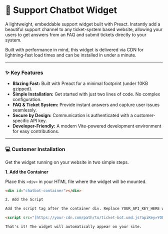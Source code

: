 # 🚀 Support Chatbot Widget

A lightweight, embeddable support widget built with Preact. Instantly add a beautiful support channel to any ticket-system based website, allowing your users to get answers from an FAQ and submit tickets directly to your system.

Built with performance in mind, this widget is delivered via CDN for lightning-fast load times and can be installed in under a minute.

---

### ✨ Key Features

- **Blazing Fast:** Built with Preact for a minimal footprint (under 10KB gzipped).
- **Simple Installation:** Get started with just two lines of code. No complex configuration.
- **FAQ & Ticket System:** Provide instant answers and capture user issues seamlessly.
- **Secure by Design:** Communication is authenticated with a customer-specific API key.
- **Developer-Friendly:** A modern Vite-powered development environment for easy contributions.

---

### 💻 Customer Installation

Get the widget running on your website in two simple steps.

**1. Add the Container**

Place this `<div>` in your HTML file where the widget will be mounted.

```html
<div id="chatbot-container"></div>

2. Add the Script

Add the script tag after the container div. Replace YOUR_API_KEY_HERE with your unique API key.

<script src="[https://your-cdn.com/path/to/ticket-bot.umd.js?apiKey=YOUR_API_KEY_HERE](https://your-cdn.com/path/to/ticket-bot.umd.js?apiKey=YOUR_API_KEY_HERE)"></script>

That's it! The widget will automatically appear on your site.
```
